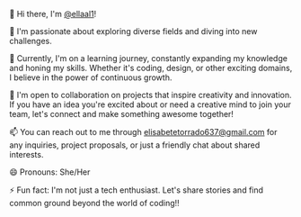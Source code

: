 👋 Hi there, I'm [@ellaal1](https://github.com/ellaal1)!

👀 I'm passionate about exploring diverse fields and diving into new challenges.

🌱 Currently, I'm on a learning journey, constantly expanding my knowledge and honing my skills. Whether it's coding, design, or other exciting domains, I believe in the power of continuous growth.

💞️ I'm open to collaboration on projects that inspire creativity and innovation. If you have an idea you're excited about or need a creative mind to join your team, let's connect and make something awesome together!

📫 You can reach out to me through [elisabetetorrado637@gmail.com](mailto:elisabetetorrado637@gmail.com) for any inquiries, project proposals, or just a friendly chat about shared interests.

😄 Pronouns: She/Her

⚡ Fun fact: I'm not just a tech enthusiast. Let's share stories and find common ground beyond the world of coding!!
